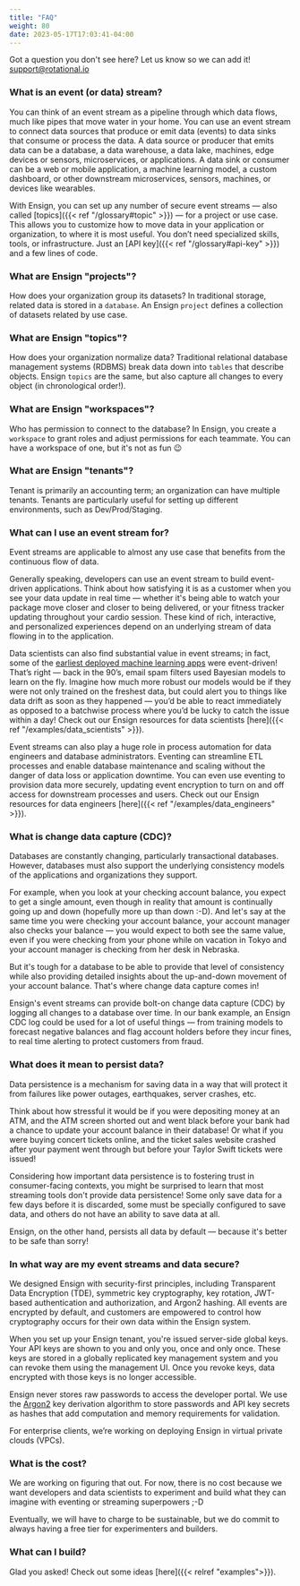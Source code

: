 ```yaml
---
title: "FAQ"
weight: 80
date: 2023-05-17T17:03:41-04:00
---
```


Got a question you don't see here? Let us know so we can add it! support@rotational.io

### What is an event (or data) stream?
You can think of an event stream as a pipeline through which data flows, much like pipes that move water in your home. You can use an event stream to connect data sources that produce or emit data (events) to data sinks that consume or process the data. A data source or producer that emits data can be a database, a data warehouse, a data lake, machines, edge devices or sensors, microservices, or applications. A data sink or consumer can be a web or mobile application, a machine learning model, a custom dashboard, or other downstream microservices, sensors, machines, or devices like wearables.

With Ensign, you can set up any number of secure event streams &mdash; also called [topics]({{< ref "/glossary#topic" >}}) &mdash; for a project or use case. This allows you to customize how to move data in your application or organization, to where it is most useful. You don’t need specialized skills, tools, or infrastructure. Just an [API key]({{< ref "/glossary#api-key" >}}) and a few lines of code.

### What are Ensign "projects"?
How does your organization group its datasets? In traditional storage, related data is stored in a `database`. An Ensign `project` defines a collection of datasets related by use case.

### What are Ensign "topics"?
How does your organization normalize data? Traditional relational database management systems (RDBMS) break data down into `tables` that describe objects. Ensign `topics` are the same, but also capture all changes to every object (in chronological order!).

### What are Ensign "workspaces"?
Who has permission to connect to the database? In Ensign, you create a `workspace` to grant roles and adjust permissions for each teammate. You can have a workspace of one, but it's not as fun 😉

### What are Ensign "tenants"?
Tenant is primarily an accounting term; an organization can have multiple tenants. Tenants are particularly useful for setting up different environments, such as Dev/Prod/Staging.

### What can I use an event stream for?
Event streams are applicable to almost any use case that benefits from the continuous flow of data.

Generally speaking, developers can use an event stream to build event-driven applications. Think about how satisfying it is as a customer when you see your data update in real time &mdash; whether it's being able to watch your package move closer and closer to being delivered, or your fitness tracker updating throughout your cardio session. These kind of rich, interactive, and personalized experiences depend on an underlying stream of data flowing in to the application.

Data scientists can also find substantial value in event streams; in fact, some of the [earliest deployed machine learning apps](https://en.wikipedia.org/wiki/Naive_Bayes_spam_filtering) were event-driven! That’s right — back in the 90’s, email spam filters used Bayesian models to learn on the fly. Imagine how much more robust our models would be if they were not only trained on the freshest data, but could alert you to things like data drift as soon as they happened &mdash; you’d be able to react immediately as opposed to a batchwise process where you’d be lucky to catch the issue within a day! Check out our Ensign resources for data scientists [here]({{< ref "/examples/data_scientists" >}}).

Event streams can also play a huge role in process automation for data engineers and database administrators. Eventing can streamline ETL processes and enable database maintenance and scaling without the danger of data loss or application downtime. You can even use eventing to provision data more securely, updating event encryption to turn on and off access for downstream processes and users. Check out our Ensign resources for data engineers [here]({{< ref "/examples/data_engineers" >}}).

### What is change data capture (CDC)?
Databases are constantly changing, particularly transactional databases. However, databases must also support the underlying consistency models of the applications and organizations they support.

For example, when you look at your checking account balance, you expect to get a single amount, even though in reality that amount is continually going up and down (hopefully more up than down :-D). And let's say at the same time you were checking your account balance, your account manager also checks your balance &mdash; you would expect to both see the same value, even if you were checking from your phone while on vacation in Tokyo and your account manager is checking from her desk in Nebraska.

But it's tough for a database to be able to provide that level of consistency while also providing detailed insights about the up-and-down movement of your account balance. That's where change data capture comes in!

Ensign's event streams can provide bolt-on change data capture (CDC) by logging all changes to a database over time. In our bank example, an Ensign CDC log could be used for a lot of useful things &mdash; from training models to forecast negative balances and flag account holders before they incur fines, to real time alerting to protect customers from fraud.

### What does it mean to persist data?
Data persistence is a mechanism for saving data in a way that will protect it from failures like power outages, earthquakes, server crashes, etc.

Think about how stressful it would be if you were depositing money at an ATM, and the ATM screen shorted out and went black before your bank had a chance to update your account balance in their database! Or what if you were buying concert tickets online, and the ticket sales website crashed after your payment went through but before your Taylor Swift tickets were issued!

Considering how important data persistence is to fostering trust in consumer-facing contexts, you might be surprised to learn that most streaming tools don't provide data persistence! Some only save data for a few days before it is discarded, some must be specially configured to save data, and others do not have an ability to save data at all.

Ensign, on the other hand, persists all data by default &mdash; because it's better to be safe than sorry!

### In what way are my event streams and data secure?
We designed Ensign with security-first principles, including Transparent Data Encryption (TDE), symmetric key cryptography, key rotation, JWT-based authentication and authorization, and Argon2 hashing. All events are encrypted by default, and customers are empowered to control how cryptography occurs for their own data within the Ensign system.

When you set up your Ensign tenant, you're issued server-side global keys. Your API keys are shown to you and only you, once and only once. These keys are stored in a globally replicated key management system and you can revoke them using the management UI. Once you revoke keys, data encrypted with those keys is no longer accessible.

Ensign never stores raw passwords to access the developer portal. We use the [Argon2](https://en.wikipedia.org/wiki/Argon2) key derivation algorithm to store passwords and API key secrets as hashes that add computation and memory requirements for validation.

For enterprise clients, we’re working on deploying Ensign in virtual private clouds (VPCs).

### What is the cost?
We are working on figuring that out. For now, there is no cost because we want developers and data scientists to experiment and build what they can imagine with eventing or streaming superpowers ;-D

Eventually, we will have to charge to be sustainable, but we do commit to always having a free tier for experimenters and builders.

### What can I build?
Glad you asked! Check out some ideas [here]({{< relref "examples">}}).